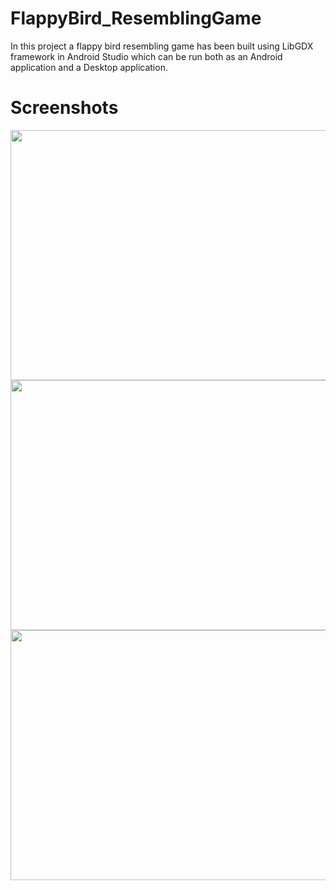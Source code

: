 # FlappyBird_ResemblingGame

In this project a flappy bird resembling game has been built using LibGDX framework in Android Studio which can be run both as an Android application and a Desktop application. 

# Screenshots

<img src="https://cloud.githubusercontent.com/assets/16362957/20455286/75591dcc-ae7e-11e6-9ad7-bdc6ad7d9835.JPG" height="400" width="700">
<img src="https://cloud.githubusercontent.com/assets/16362957/20455287/7601d340-ae7e-11e6-95c0-37271189478b.JPG" height="400" width="700">
<img src="https://cloud.githubusercontent.com/assets/16362957/20455288/77390120-ae7e-11e6-9662-bf148cb53616.JPG" height="400" width="700">

